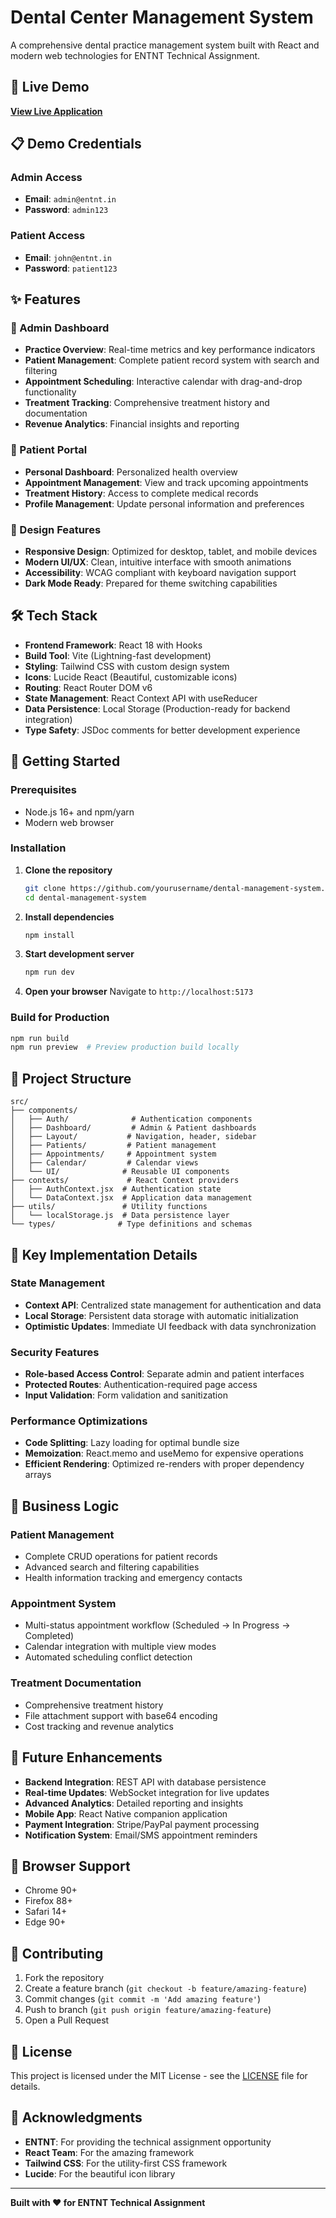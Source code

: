 # Dental Center Management System

A comprehensive dental practice management system built with React and modern web technologies for ENTNT Technical Assignment.

## 🚀 Live Demo

**[View Live Application](https://entntassesment.netlify.app/dashboard)**

## 📋 Demo Credentials

### Admin Access
- **Email**: `admin@entnt.in`
- **Password**: `admin123`

### Patient Access
- **Email**: `john@entnt.in`
- **Password**: `patient123`

## ✨ Features

### 🏥 Admin Dashboard
- **Practice Overview**: Real-time metrics and key performance indicators
- **Patient Management**: Complete patient record system with search and filtering
- **Appointment Scheduling**: Interactive calendar with drag-and-drop functionality
- **Treatment Tracking**: Comprehensive treatment history and documentation
- **Revenue Analytics**: Financial insights and reporting

### 👤 Patient Portal
- **Personal Dashboard**: Personalized health overview
- **Appointment Management**: View and track upcoming appointments
- **Treatment History**: Access to complete medical records
- **Profile Management**: Update personal information and preferences

### 🎨 Design Features
- **Responsive Design**: Optimized for desktop, tablet, and mobile devices
- **Modern UI/UX**: Clean, intuitive interface with smooth animations
- **Accessibility**: WCAG compliant with keyboard navigation support
- **Dark Mode Ready**: Prepared for theme switching capabilities

## 🛠️ Tech Stack

- **Frontend Framework**: React 18 with Hooks
- **Build Tool**: Vite (Lightning-fast development)
- **Styling**: Tailwind CSS with custom design system
- **Icons**: Lucide React (Beautiful, customizable icons)
- **Routing**: React Router DOM v6
- **State Management**: React Context API with useReducer
- **Data Persistence**: Local Storage (Production-ready for backend integration)
- **Type Safety**: JSDoc comments for better development experience

## 🚀 Getting Started

### Prerequisites
- Node.js 16+ and npm/yarn
- Modern web browser

### Installation

1. **Clone the repository**
   ```bash
   git clone https://github.com/yourusername/dental-management-system.git
   cd dental-management-system
   ```

2. **Install dependencies**
   ```bash
   npm install
   ```

3. **Start development server**
   ```bash
   npm run dev
   ```

4. **Open your browser**
   Navigate to `http://localhost:5173`

### Build for Production

```bash
npm run build
npm run preview  # Preview production build locally
```

## 📁 Project Structure

```
src/
├── components/
│   ├── Auth/              # Authentication components
│   ├── Dashboard/         # Admin & Patient dashboards
│   ├── Layout/           # Navigation, header, sidebar
│   ├── Patients/         # Patient management
│   ├── Appointments/     # Appointment system
│   ├── Calendar/         # Calendar views
│   └── UI/              # Reusable UI components
├── contexts/             # React Context providers
│   ├── AuthContext.jsx  # Authentication state
│   └── DataContext.jsx  # Application data management
├── utils/               # Utility functions
│   └── localStorage.js  # Data persistence layer
└── types/              # Type definitions and schemas
```

## 🔧 Key Implementation Details

### State Management
- **Context API**: Centralized state management for authentication and data
- **Local Storage**: Persistent data storage with automatic initialization
- **Optimistic Updates**: Immediate UI feedback with data synchronization

### Security Features
- **Role-based Access Control**: Separate admin and patient interfaces
- **Protected Routes**: Authentication-required page access
- **Input Validation**: Form validation and sanitization

### Performance Optimizations
- **Code Splitting**: Lazy loading for optimal bundle size
- **Memoization**: React.memo and useMemo for expensive operations
- **Efficient Rendering**: Optimized re-renders with proper dependency arrays

## 🎯 Business Logic

### Patient Management
- Complete CRUD operations for patient records
- Advanced search and filtering capabilities
- Health information tracking and emergency contacts

### Appointment System
- Multi-status appointment workflow (Scheduled → In Progress → Completed)
- Calendar integration with multiple view modes
- Automated scheduling conflict detection

### Treatment Documentation
- Comprehensive treatment history
- File attachment support with base64 encoding
- Cost tracking and revenue analytics

## 🔮 Future Enhancements

- **Backend Integration**: REST API with database persistence
- **Real-time Updates**: WebSocket integration for live updates
- **Advanced Analytics**: Detailed reporting and insights
- **Mobile App**: React Native companion application
- **Payment Integration**: Stripe/PayPal payment processing
- **Notification System**: Email/SMS appointment reminders

## 📱 Browser Support

- Chrome 90+
- Firefox 88+
- Safari 14+
- Edge 90+

## 🤝 Contributing

1. Fork the repository
2. Create a feature branch (`git checkout -b feature/amazing-feature`)
3. Commit changes (`git commit -m 'Add amazing feature'`)
4. Push to branch (`git push origin feature/amazing-feature`)
5. Open a Pull Request

## 📄 License

This project is licensed under the MIT License - see the [LICENSE](LICENSE) file for details.


## 🙏 Acknowledgments

- **ENTNT**: For providing the technical assignment opportunity
- **React Team**: For the amazing framework
- **Tailwind CSS**: For the utility-first CSS framework
- **Lucide**: For the beautiful icon library

---

**Built with ❤️ for ENTNT Technical Assignment**
